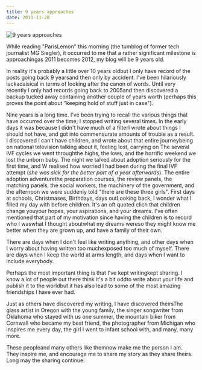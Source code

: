 ```yaml
---
title: 9 years approaches
date: 2011-11-28
---
```


![9 years approaches](https://source.unsplash.com/y7GlIdTUOvo/1600x900)

While reading "ParisLemon" this morning (the tumblog of former tech journalist MG Siegler), it occurred to me that a rather significant milestone is approachingas 2011 becomes 2012, my blog will be 9 years old.

In reality it's probably a little over 10 years oldbut I only have record of the posts going back 9 yearsand then only by accident. I've been hilariously lackadaisical in terms of looking after the canon of words. Until very recently I only had records going back to 2005and then discovered a backup tucked away containing another couple of years worth (perhaps this proves the point about "keeping hold of stuff just in case").

Nine years is a long time. I've been trying to recall the various things that have occurred over the time; I stopped writing several times. In the early days it was because I didn't have much of a filterI wrote about things I should not have, and got into commensurate amounts of trouble as a result. I discovered I can't have children, and wrote about that entire journeybeing on national television talking about it, feeling lost, carrying on The several IVF cycles we went throughthe highs, the lows, and the horrific weekend we lost the unborn baby. The night we talked about adoption seriously for the first time, and W realised how worried I had been during the final IVF attempt (_she was sick for the better part of a year afterwards_). The entire adoption adventurethe preparation courses, the review panels, the matching panels, the social workers, the machinery of the government, and the afternoon we were suddenly told "there are these three girls". First days at schools, Christmases, Birthdays, days outLooking back, I wonder what I filled my day with before children. It's an oft quoted clich that children change youyour hopes, your aspirations, and your dreams. I've often mentioned that part of my motivation since having the children is to record who I waswhat I thought aboutwhat my dreams wereso they might know me better when they are grown up, and have a family of their own.

There are days when I don't feel like writing anything, and other days when I worry about having written too muchexposed too much of myself. There are days when I keep the world at arms length, and days when I want to include everybody.

Perhaps the most important thing is that I've kept writingkept sharing. I know a lot of people out there think it's a bit oddto write about your life and publish it to the worldbut it has also lead to some of the most amazing friendships I have ever had.

Just as others have discovered my writing, I have discovered theirsThe glass artist in Oregon with the young family, the singer songwriter from Oklahoma who stayed with us one summer, the mountain biker from Cornwall who became my best friend, the photographer from Michigan who inspires me every day, the girl I went to infant school with, and many, many more.

These peopleand many others like themnow make me the person I am. They inspire me, and encourage me to share my story as they share theirs. Long may the sharing continue.